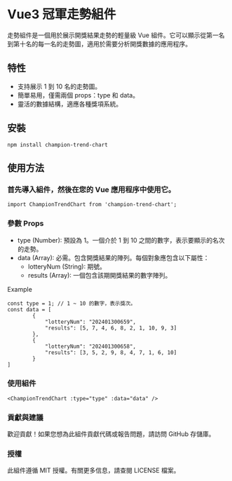 # Vue3 冠軍走勢組件

走勢組件是一個用於展示開獎結果走勢的輕量級 Vue 組件。它可以顯示從第一名到第十名的每一名的走勢圖，適用於需要分析開獎數據的應用程序。

## 特性

-   支持展示 1 到 10 名的走勢圖。
-   簡單易用，僅需兩個 props：type 和 data。
-   靈活的數據結構，適應各種獎項系統。

## 安裝

```
npm install champion-trend-chart
```

## 使用方法

### 首先導入組件，然後在您的 Vue 應用程序中使用它。

```
import ChampionTrendChart from 'champion-trend-chart';
```

### 參數 Props

-   type (Number): 預設為 1。一個介於 1 到 10 之間的數字，表示要顯示的名次的走勢。
-   data (Array): 必需。包含開獎結果的陣列。每個對象應包含以下屬性：
    -   lotteryNum (String): 期號。
    -   results (Array): 一個包含該期開獎結果的數字陣列。

Example

```
const type = 1; // 1 ~ 10 的數字，表示獎次。
const data = [
        {
            "lotteryNum": "202401300659",
            "results": [5, 7, 4, 6, 8, 2, 1, 10, 9, 3]
        },
        {
            "lotteryNum": "202401300658",
            "results": [3, 5, 2, 9, 8, 4, 7, 1, 6, 10]
        }
]
```

### 使用組件

```
<ChampionTrendChart :type="type" :data="data" />
```

### 貢獻與建議

歡迎貢獻！如果您想為此組件貢獻代碼或報告問題，請訪問 GitHub 存儲庫。

### 授權

此組件遵循 MIT 授權。有關更多信息，請查閱 LICENSE 檔案。

